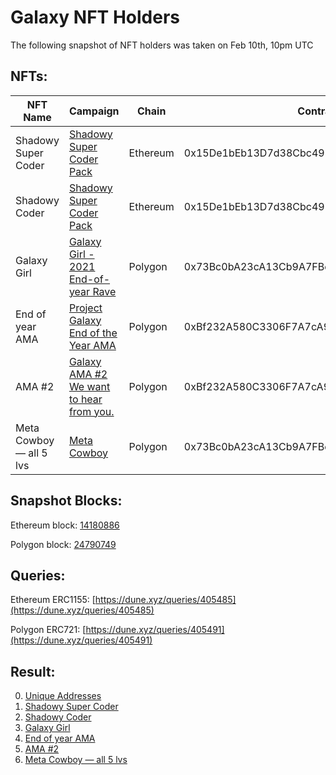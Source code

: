 # Galaxy NFT Holders
The following snapshot of NFT holders was taken on Feb 10th, 10pm UTC


## NFTs:

| NFT Name        | Campaign   |  Chain  |  Contract  |  Contract Type|
| --------   | -----  | ----  | ----  | ----  |
| Shadowy Super Coder     | [Shadowy Super Coder Pack](https://galaxy.eco/galaxy/campaign/GCxMoUUmZu) |   Ethereum     |  0x15De1bEb13D7d38Cbc493D3ecbC0c7650E715C22  |  ERC1155  |
| Shadowy Coder     | [Shadowy Super Coder Pack](https://galaxy.eco/galaxy/campaign/GCxMoUUmZu) |   Ethereum     |  0x15De1bEb13D7d38Cbc493D3ecbC0c7650E715C22  |  ERC1155  |
| Galaxy Girl     | [Galaxy Girl - 2021 End-of-year Rave](https://galaxy.eco/galaxy/campaign/GCts8UUAPJ) |   Polygon     |  0x73Bc0bA23cA13Cb9A7FBeda5F661562EF985155E  |  ERC721  |
| End of year AMA     | [Project Galaxy End of the Year AMA](https://galaxy.eco/galaxy/campaign/GCxAZUU71M) |   Polygon     |  0xBf232A580C3306F7A7cA90D09ec241F6818D06FA  |  ERC721  |
| AMA #2     | [Galaxy AMA #2 We want to hear from you.](https://galaxy.eco/galaxy/campaign/GC4gZUULZD) |   Polygon     |  0xBf232A580C3306F7A7cA90D09ec241F6818D06FA  |  ERC721  |
| Meta Cowboy — all 5 lvs     | [Meta Cowboy](https://galaxy.eco/galaxy/campaign/GCMDXUUhhb) |   Polygon     |  0x73Bc0bA23cA13Cb9A7FBeda5F661562EF985155E  |  ERC721  |


## Snapshot Blocks:

Ethereum block: [14180886](https://etherscan.io/block/14180886)

Polygon block: [24790749](https://polygonscan.com/block/24790749)


## Queries:

Ethereum ERC1155: [https://dune.xyz/queries/405485](https://dune.xyz/queries/405485)

Polygon ERC721: [https://dune.xyz/queries/405491](https://dune.xyz/queries/405491)


## Result:

0. [Unique Addresses](snapshot/unique-addresses.csv)
1. [Shadowy Super Coder](snapshot/shadowy-super-coder.csv)
2. [Shadowy Coder](snapshot/shadowy-coder.csv)
3. [Galaxy Girl](snapshot/galaxy-girl.csv)
4. [End of year AMA](snapshot/ama-1.csv)
5. [AMA #2](snapshot/ama-2.csv)
6. [Meta Cowboy — all 5 lvs](snapshot/meta-cowboy.csv)
